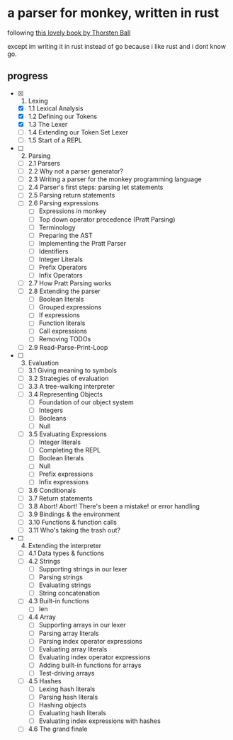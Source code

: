 # a parser for monkey, written in rust

following [this lovely book by Thorsten Ball](https://interpreterbook.com/)

except im writing it in rust instead of go because i like rust and i dont know
go.

## progress

- [x] 1. Lexing
    - [x] 1.1 Lexical Analysis
    - [x] 1.2 Defining our Tokens
    - [x] 1.3 The Lexer
    - [ ] 1.4 Extending our Token Set Lexer
    - [ ] 1.5 Start of a REPL
- [ ] 2. Parsing
    - [ ] 2.1 Parsers
    - [ ] 2.2 Why not a parser generator?
    - [ ] 2.3 Writing a parser for the monkey programming language
    - [ ] 2.4 Parser's first steps: parsing let statements
    - [ ] 2.5 Parsing return statements
    - [ ] 2.6 Parsing expressions
        - [ ] Expressions in monkey
        - [ ] Top down operator precedence (Pratt Parsing)
        - [ ] Terminology
        - [ ] Preparing the AST
        - [ ] Implementing the Pratt Parser
        - [ ] Identifiers
        - [ ] Integer Literals
        - [ ] Prefix Operators
        - [ ] Infix Operators
    - [ ] 2.7 How Pratt Parsing works
    - [ ] 2.8 Extending the parser
        - [ ] Boolean literals
        - [ ] Grouped expressions
        - [ ] If expressions
        - [ ] Function literals
        - [ ] Call expressions
        - [ ] Removing TODOs
    - [ ] 2.9 Read-Parse-Print-Loop
- [ ] 3. Evaluation
    - [ ] 3.1 Giving meaning to symbols
    - [ ] 3.2 Strategies of evaluation
    - [ ] 3.3 A tree-walking interpreter
    - [ ] 3.4 Representing Objects
        - [ ] Foundation of our object system
        - [ ] Integers
        - [ ] Booleans
        - [ ] Null
    - [ ] 3.5 Evaluating Expressions
        - [ ] Integer literals
        - [ ] Completing the REPL
        - [ ] Boolean literals
        - [ ] Null
        - [ ] Prefix expressions
        - [ ] Infix expressions
    - [ ] 3.6 Conditionals
    - [ ] 3.7 Return statements
    - [ ] 3.8 Abort! Abort! There's been a mistake! or error handling
    - [ ] 3.9 Bindings & the environment
    - [ ] 3.10 Functions & function calls
    - [ ] 3.11 Who's taking the trash out?
- [ ] 4. Extending the interpreter
    - [ ] 4.1 Data types & functions
    - [ ] 4.2 Strings
        - [ ] Supporting strings in our lexer
        - [ ] Parsing strings
        - [ ] Evaluating strings
        - [ ] String concatenation
    - [ ] 4.3 Built-in functions
        - [ ] len
    - [ ] 4.4 Array
        - [ ] Supporting arrays in our lexer
        - [ ] Parsing array literals
        - [ ] Parsing index operator expressions
        - [ ] Evaluating array literals
        - [ ] Evaluating index operator expressions
        - [ ] Adding built-in functions for arrays
        - [ ] Test-driving arrays
    - [ ] 4.5 Hashes
        - [ ] Lexing hash literals
        - [ ] Parsing hash literals
        - [ ] Hashing objects
        - [ ] Evaluating hash literals
        - [ ] Evaluating index expressions with hashes
    - [ ] 4.6 The grand finale
